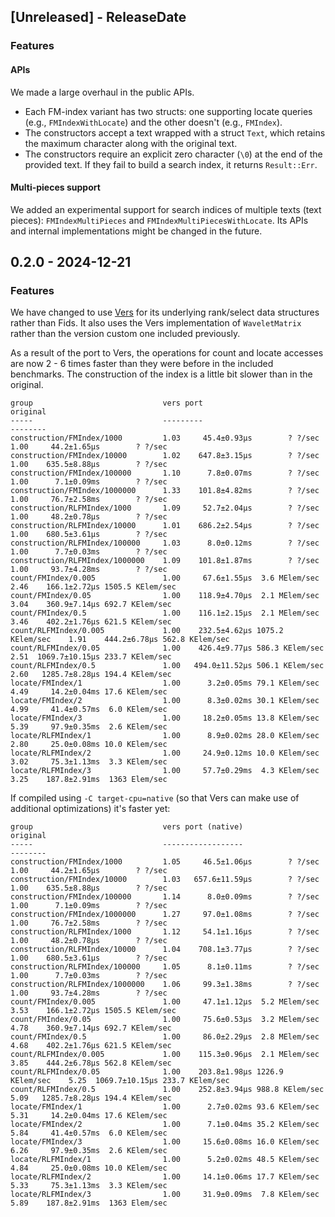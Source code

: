 <!-- next-header -->

## [Unreleased] - ReleaseDate

### Features

#### APIs

We made a large overhaul in the public APIs.

- Each FM-index variant has two structs: one supporting locate queries (e.g., `FMIndexWithLocate`) and the other doesn't (e.g., `FMIndex`).
- The constructors accept a text wrapped with a struct `Text`, which retains the maximum character along with the original text.
- The constructors require an explicit zero character (`\0`) at the end of the provided text. If they fail to build a search index, it returns `Result::Err`.

#### Multi-pieces support

We added an experimental support for search indices of multiple texts (text pieces): `FMIndexMultiPieces` and `FMIndexMultiPiecesWithLocate`. Its APIs and internal implementations might be changed in the future.

## 0.2.0 - 2024-12-21

### Features

We have changed to use [Vers](https://github.com/Cydhra/vers) for its
underlying rank/select data structures rather than Fids. It also uses the Vers
implementation of `WaveletMatrix` rather than the version custom one included
previously.

As a result of the port to Vers, the operations for count and locate accesses
are now 2 - 6 times faster than they were before in the included benchmarks.
The construction of the index is a little bit slower than in the
original.

```
group                             vers port                                original
-----                             ---------                                --------
construction/FMIndex/1000         1.03     45.4±0.93µs        ? ?/sec      1.00     44.2±1.65µs        ? ?/sec
construction/FMIndex/10000        1.02    647.8±3.15µs        ? ?/sec      1.00    635.5±8.88µs        ? ?/sec
construction/FMIndex/100000       1.10      7.8±0.07ms        ? ?/sec      1.00      7.1±0.09ms        ? ?/sec
construction/FMIndex/1000000      1.33    101.8±4.82ms        ? ?/sec      1.00     76.7±2.58ms        ? ?/sec
construction/RLFMIndex/1000       1.09     52.7±2.04µs        ? ?/sec      1.00     48.2±0.78µs        ? ?/sec
construction/RLFMIndex/10000      1.01    686.2±2.54µs        ? ?/sec      1.00    680.5±3.61µs        ? ?/sec
construction/RLFMIndex/100000     1.03      8.0±0.12ms        ? ?/sec      1.00      7.7±0.03ms        ? ?/sec
construction/RLFMIndex/1000000    1.09    101.8±1.87ms        ? ?/sec      1.00     93.7±4.28ms        ? ?/sec
count/FMIndex/0.005               1.00     67.6±1.55µs  3.6 MElem/sec      2.46    166.1±2.72µs 1505.5 KElem/sec
count/FMIndex/0.05                1.00    118.9±4.70µs  2.1 MElem/sec      3.04    360.9±7.14µs 692.7 KElem/sec
count/FMIndex/0.5                 1.00    116.1±2.15µs  2.1 MElem/sec      3.46    402.2±1.76µs 621.5 KElem/sec
count/RLFMIndex/0.005             1.00    232.5±4.62µs 1075.2 KElem/sec    1.91    444.2±6.78µs 562.8 KElem/sec
count/RLFMIndex/0.05              1.00    426.4±9.77µs 586.3 KElem/sec     2.51  1069.7±10.15µs 233.7 KElem/sec
count/RLFMIndex/0.5               1.00   494.0±11.52µs 506.1 KElem/sec     2.60   1285.7±8.28µs 194.4 KElem/sec
locate/FMIndex/1                  1.00      3.2±0.05ms 79.1 KElem/sec      4.49     14.2±0.04ms 17.6 KElem/sec
locate/FMIndex/2                  1.00      8.3±0.02ms 30.1 KElem/sec      4.99     41.4±0.57ms  6.0 KElem/sec
locate/FMIndex/3                  1.00     18.2±0.05ms 13.8 KElem/sec      5.39     97.9±0.35ms  2.6 KElem/sec
locate/RLFMIndex/1                1.00      8.9±0.02ms 28.0 KElem/sec      2.80     25.0±0.08ms 10.0 KElem/sec
locate/RLFMIndex/2                1.00     24.9±0.12ms 10.0 KElem/sec      3.02     75.3±1.13ms  3.3 KElem/sec
locate/RLFMIndex/3                1.00     57.7±0.29ms  4.3 KElem/sec      3.25    187.8±2.91ms  1363 Elem/sec
```

If compiled using `-C target-cpu=native` (so that Vers can make use of additional optimizations) it's faster yet:

```
group                             vers port (native)                       original
-----                             ------------------                       --------
construction/FMIndex/1000         1.05     46.5±1.06µs        ? ?/sec      1.00     44.2±1.65µs        ? ?/sec
construction/FMIndex/10000        1.03   657.6±11.59µs        ? ?/sec      1.00    635.5±8.88µs        ? ?/sec
construction/FMIndex/100000       1.14      8.0±0.09ms        ? ?/sec      1.00      7.1±0.09ms        ? ?/sec
construction/FMIndex/1000000      1.27     97.0±1.08ms        ? ?/sec      1.00     76.7±2.58ms        ? ?/sec
construction/RLFMIndex/1000       1.12     54.1±1.16µs        ? ?/sec      1.00     48.2±0.78µs        ? ?/sec
construction/RLFMIndex/10000      1.04    708.1±3.77µs        ? ?/sec      1.00    680.5±3.61µs        ? ?/sec
construction/RLFMIndex/100000     1.05      8.1±0.11ms        ? ?/sec      1.00      7.7±0.03ms        ? ?/sec
construction/RLFMIndex/1000000    1.06     99.3±1.38ms        ? ?/sec      1.00     93.7±4.28ms        ? ?/sec
count/FMIndex/0.005               1.00     47.1±1.12µs  5.2 MElem/sec      3.53    166.1±2.72µs 1505.5 KElem/sec
count/FMIndex/0.05                1.00     75.6±0.53µs  3.2 MElem/sec      4.78    360.9±7.14µs 692.7 KElem/sec
count/FMIndex/0.5                 1.00     86.0±2.29µs  2.8 MElem/sec      4.68    402.2±1.76µs 621.5 KElem/sec
count/RLFMIndex/0.005             1.00    115.3±0.96µs  2.1 MElem/sec      3.85    444.2±6.78µs 562.8 KElem/sec
count/RLFMIndex/0.05              1.00    203.8±1.98µs 1226.9 KElem/sec    5.25  1069.7±10.15µs 233.7 KElem/sec
count/RLFMIndex/0.5               1.00    252.8±3.94µs 988.8 KElem/sec     5.09   1285.7±8.28µs 194.4 KElem/sec
locate/FMIndex/1                  1.00      2.7±0.02ms 93.6 KElem/sec      5.31     14.2±0.04ms 17.6 KElem/sec
locate/FMIndex/2                  1.00      7.1±0.04ms 35.2 KElem/sec      5.84     41.4±0.57ms  6.0 KElem/sec
locate/FMIndex/3                  1.00     15.6±0.08ms 16.0 KElem/sec      6.26     97.9±0.35ms  2.6 KElem/sec
locate/RLFMIndex/1                1.00      5.2±0.02ms 48.5 KElem/sec      4.84     25.0±0.08ms 10.0 KElem/sec
locate/RLFMIndex/2                1.00     14.1±0.06ms 17.7 KElem/sec      5.33     75.3±1.13ms  3.3 KElem/sec
locate/RLFMIndex/3                1.00     31.9±0.09ms  7.8 KElem/sec      5.89    187.8±2.91ms  1363 Elem/sec
```
